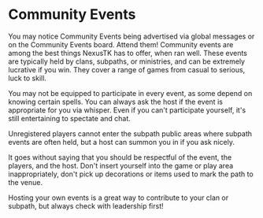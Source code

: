 # Community Events

You may notice Community Events being advertised via global messages or on the Community Events board. Attend them! Community events are among the best things NexusTK has to offer, when ran well. These events are typically held by clans, subpaths, or ministries, and can be extremely lucrative if you win. They cover a range of games from casual to serious, luck to skill.

You may not be equipped to participate in every event, as some depend on knowing certain spells. You can always ask the host if the event is appropriate for you via whisper. Even if you can't participate yourself, it's still entertaining to spectate and chat.

Unregistered players cannot enter the subpath public areas where subpath events are often held, but a host can summon you in if you ask nicely.

It goes without saying that you should be respectful of the event, the players, and the host. Don't insert yourself into the game or play area inappropriately, don't pick up decorations or items used to mark the path to the venue.

Hosting your own events is a great way to contribute to your clan or subpath, but always check with leadership first!
